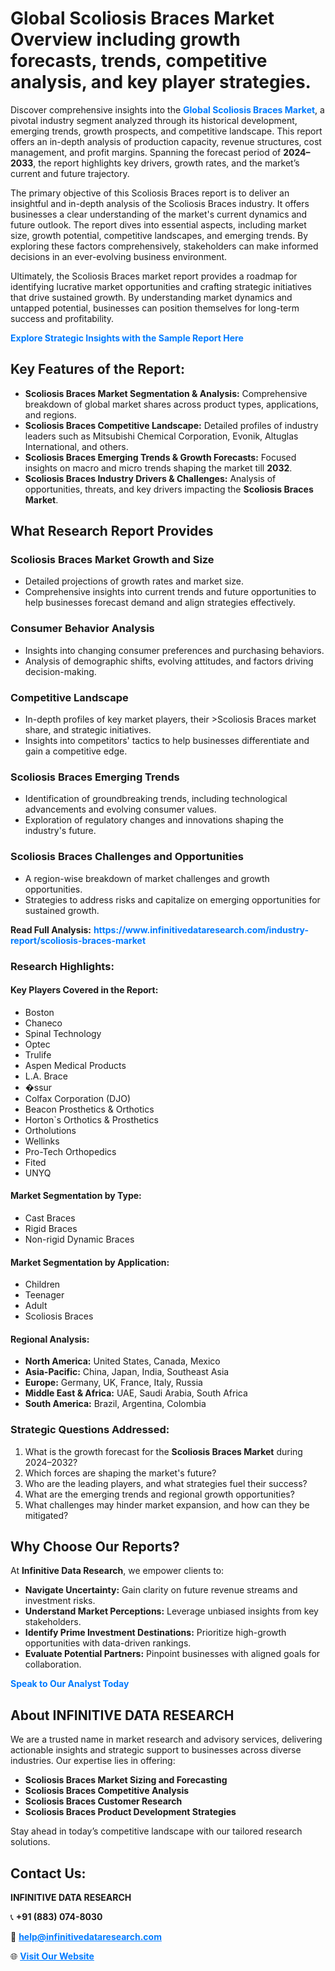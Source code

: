 <h1>Global Scoliosis Braces Market Overview including growth forecasts, trends, competitive analysis, and key player strategies.</h1>
<p>
Discover comprehensive insights into the 
<a href="https://www.infinitivedataresearch.com/industry-report/scoliosis-braces-market" rel="dofollow" style="color: #007BFF; text-decoration: none;"><strong>Global Scoliosis Braces Market</strong></a>, a pivotal industry segment analyzed through its historical development, emerging trends, growth prospects, and competitive landscape. This report offers an in-depth analysis of production capacity, revenue structures, cost management, and profit margins. Spanning the forecast period of <strong>2024–2033</strong>, the report highlights key drivers, growth rates, and the market’s current and future trajectory.
</p>
<p>
The primary objective of this Scoliosis Braces report is to deliver an insightful and in-depth analysis of the Scoliosis Braces industry. It offers businesses a clear understanding of the market's current dynamics and future outlook. The report dives into essential aspects, including market size, growth potential, competitive landscapes, and emerging trends. By exploring these factors comprehensively, stakeholders can make informed decisions in an ever-evolving business environment.
</p>
<p>
Ultimately, the Scoliosis Braces market report provides a roadmap for identifying lucrative market opportunities and crafting strategic initiatives that drive sustained growth. By understanding market dynamics and untapped potential, businesses can position themselves for long-term success and profitability.
</p>
<p>
<a href="https://www.infinitivedataresearch.com/request-sample/reportId=112678" style="color: #007BFF; text-decoration: none;"><strong>Explore Strategic Insights with the Sample Report Here</strong></a>
</p>

<h2>Key Features of the Report:</h2>
<ul>
<li><strong>Scoliosis Braces Market Segmentation & Analysis:</strong> Comprehensive breakdown of global market shares across product types, applications, and regions.</li>
<li><strong>Scoliosis Braces Competitive Landscape:</strong> Detailed profiles of industry leaders such as Mitsubishi Chemical Corporation, Evonik, Altuglas International, and others.</li>
<li><strong>Scoliosis Braces Emerging Trends & Growth Forecasts:</strong> Focused insights on macro and micro trends shaping the market till <strong>2032</strong>.</li>
<li><strong>Scoliosis Braces Industry Drivers & Challenges:</strong> Analysis of opportunities, threats, and key drivers impacting the <strong>Scoliosis Braces Market</strong>.</li>
</ul>

<h2>What Research Report Provides</h2>
<h3>Scoliosis Braces Market Growth and Size</h3>
<ul>
<li>Detailed projections of growth rates and market size.</li>
<li>Comprehensive insights into current trends and future opportunities to help businesses forecast demand and align strategies effectively.</li>
</ul>

<h3>Consumer Behavior Analysis</h3>
<ul>
<li>Insights into changing consumer preferences and purchasing behaviors.</li>
<li>Analysis of demographic shifts, evolving attitudes, and factors driving decision-making.</li>
</ul>

<h3>Competitive Landscape</h3>
<ul>
<li>In-depth profiles of key market players, their >Scoliosis Braces market share, and strategic initiatives.</li>
<li>Insights into competitors' tactics to help businesses differentiate and gain a competitive edge.</li>
</ul>

<h3>Scoliosis Braces Emerging Trends</h3>
<ul>
<li>Identification of groundbreaking trends, including technological advancements and evolving consumer values.</li>
<li>Exploration of regulatory changes and innovations shaping the industry's future.</li>
</ul>

<h3>Scoliosis Braces Challenges and Opportunities</h3>
<ul>
<li>A region-wise breakdown of market challenges and growth opportunities.</li>
<li>Strategies to address risks and capitalize on emerging opportunities for sustained growth.</li>
</ul>
<p><strong>Read Full Analysis:</strong> <a href="https://www.infinitivedataresearch.com/industry-report/scoliosis-braces-market" rel="dofollow" style="color: #007BFF; text-decoration: none;"><strong>https://www.infinitivedataresearch.com/industry-report/scoliosis-braces-market</strong></a></p>
<h3>Research Highlights:</h3>
<h4>Key Players Covered in the Report:</h4>
<ul><li>Boston</li><li>Chaneco</li><li>Spinal Technology</li><li>Optec</li><li>Trulife</li><li>Aspen Medical Products</li><li>L.A. Brace</li><li>�ssur</li><li>Colfax Corporation (DJO)</li><li>Beacon Prosthetics &amp; Orthotics</li><li>Horton`s Orthotics &amp; Prosthetics</li><li>Ortholutions</li><li>Wellinks</li><li>Pro-Tech Orthopedics</li><li>Fited</li><li>UNYQ</li></ul>
<h4>Market Segmentation by Type:</h4>
<ul><li>Cast Braces</li><li>Rigid Braces</li><li>Non-rigid Dynamic Braces</li></ul>
<h4>Market Segmentation by Application:</h4>
<ul><li>Children</li><li>Teenager</li><li>Adult</li><li>Scoliosis Braces</li></ul>

<h4>Regional Analysis:</h4>
<ul>
<li><strong>North America:</strong> United States, Canada, Mexico</li>
<li><strong>Asia-Pacific:</strong> China, Japan, India, Southeast Asia</li>
<li><strong>Europe:</strong> Germany, UK, France, Italy, Russia</li>
<li><strong>Middle East & Africa:</strong> UAE, Saudi Arabia, South Africa</li>
<li><strong>South America:</strong> Brazil, Argentina, Colombia</li>
</ul>

<h3>Strategic Questions Addressed:</h3>
<ol>
<li>What is the growth forecast for the <strong>Scoliosis Braces Market</strong> during 2024–2032?</li>
<li>Which forces are shaping the market's future?</li>
<li>Who are the leading players, and what strategies fuel their success?</li>
<li>What are the emerging trends and regional growth opportunities?</li>
<li>What challenges may hinder market expansion, and how can they be mitigated?</li>
</ol>

<h2>Why Choose Our Reports?</h2>
<p>At <strong>Infinitive Data Research</strong>, we empower clients to:</p>
<ul>
<li><strong>Navigate Uncertainty:</strong> Gain clarity on future revenue streams and investment risks.</li>
<li><strong>Understand Market Perceptions:</strong> Leverage unbiased insights from key stakeholders.</li>
<li><strong>Identify Prime Investment Destinations:</strong> Prioritize high-growth opportunities with data-driven rankings.</li>
<li><strong>Evaluate Potential Partners:</strong> Pinpoint businesses with aligned goals for collaboration.</li>
</ul>
<p><a href="https://www.infinitivedataresearch.com/industry-report/scoliosis-braces-market" rel="dofollow" style="color: #007BFF; text-decoration: none;"><strong>Speak to Our Analyst Today</strong></a></p>

<h2>About INFINITIVE DATA RESEARCH</h2>
<p>We are a trusted name in market research and advisory services, delivering actionable insights and strategic support to businesses across diverse industries. Our expertise lies in offering:</p>
<ul>
<li><strong>Scoliosis Braces Market Sizing and Forecasting</strong></li>
<li><strong>Scoliosis Braces Competitive Analysis</strong></li>
<li><strong>Scoliosis Braces Customer Research</strong></li>
<li><strong>Scoliosis Braces Product Development Strategies</strong></li>
</ul>
<p>Stay ahead in today’s competitive landscape with our tailored research solutions.</p>

<h2>Contact Us:</h2>
<p><strong>INFINITIVE DATA RESEARCH</strong></p>
<p>📞 <strong>+91 (883) 074-8030</strong></p>
<p>📧 <strong><a href="mailto:help@infinitivedataresearch.com" style="color: #007BFF;">help@infinitivedataresearch.com</a></strong></p>
<p>🌐 <strong><a href="https://www.infinitivedataresearch.com" rel="dofollow" style="color: #007BFF;">Visit Our Website</a></strong></p>
